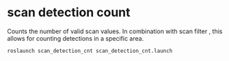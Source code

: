 # scan detection count
Counts the number of valid scan values. In combination with scan filter , this allows for counting detections in a specific area.

    roslaunch scan_detection_cnt scan_detection_cnt.launch

